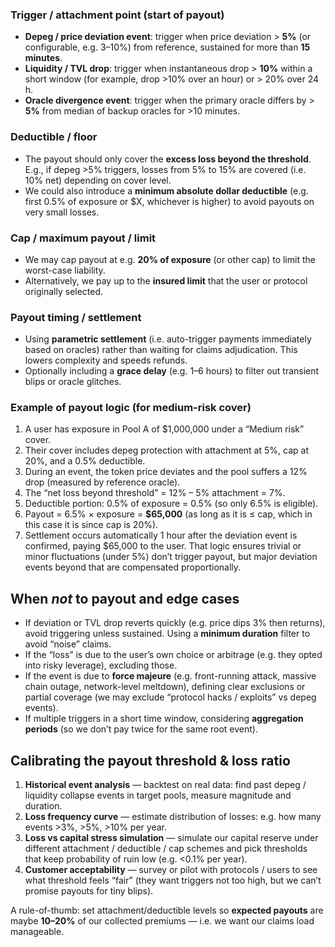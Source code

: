 ### Trigger / attachment point (start of payout)
* **Depeg / price deviation event**: trigger when price deviation > **5%** (or configurable, e.g. 3–10%) from reference, sustained for more than **15 minutes**.
* **Liquidity / TVL drop**: trigger when instantaneous drop > **10%** within a short window (for example, drop >10% over an hour) or > 20% over 24 h.
* **Oracle divergence event**: trigger when the primary oracle differs by > **5%** from median of backup oracles for >10 minutes.

### Deductible / floor
* The payout should only cover the **excess loss beyond the threshold**. E.g., if depeg >5% triggers, losses from 5% to 15% are covered (i.e. 10% net) depending on cover level.
* We could also introduce a **minimum absolute dollar deductible** (e.g. first 0.5% of exposure or $X, whichever is higher) to avoid payouts on very small losses.

### Cap / maximum payout / limit
* We may cap payout at e.g. **20% of exposure** (or other cap) to limit the worst-case liability.
* Alternatively, we pay up to the **insured limit** that the user or protocol originally selected.

### Payout timing / settlement
* Using **parametric settlement** (i.e. auto-trigger payments immediately based on oracles) rather than waiting for claims adjudication. This lowers complexity and speeds refunds.
* Optionally including a **grace delay** (e.g. 1–6 hours) to filter out transient blips or oracle glitches.

### Example of payout logic (for medium-risk cover)
1. A user has exposure in Pool A of $1,000,000 under a “Medium risk” cover.
2. Their cover includes depeg protection with attachment at 5%, cap at 20%, and a 0.5% deductible.
3. During an event, the token price deviates and the pool suffers a 12% drop (measured by reference oracle).
4. The “net loss beyond threshold” = 12% – 5% attachment = 7%.
5. Deductible portion: 0.5% of exposure = 0.5% (so only 6.5% is eligible).
6. Payout = 6.5% × exposure = **$65,000** (as long as it is ≤ cap, which in this case it is since cap is 20%).
7. Settlement occurs automatically 1 hour after the deviation event is confirmed, paying $65,000 to the user.
That logic ensures trivial or minor fluctuations (under 5%) don’t trigger payout, but major deviation events beyond that are compensated proportionally.

## When *not* to payout and edge cases
* If deviation or TVL drop reverts quickly (e.g. price dips 3% then returns), avoid triggering unless sustained. Using a **minimum duration** filter to avoid “noise” claims.
* If the “loss” is due to the user’s own choice or arbitrage (e.g. they opted into risky leverage), excluding those.
* If the event is due to **force majeure** (e.g. front-running attack, massive chain outage, network-level meltdown), defining clear exclusions or partial coverage (we may exclude “protocol hacks / exploits” vs depeg events).
* If multiple triggers in a short time window, considering **aggregation periods** (so we don’t pay twice for the same root event).

## Calibrating the payout threshold & loss ratio
1. **Historical event analysis** — backtest on real data: find past depeg / liquidity collapse events in target pools, measure magnitude and duration.
2. **Loss frequency curve** — estimate distribution of losses: e.g. how many events >3%, >5%, >10% per year.
3. **Loss vs capital stress simulation** — simulate our capital reserve under different attachment / deductible / cap schemes and pick thresholds that keep probability of ruin low (e.g. <0.1% per year).
4. **Customer acceptability** — survey or pilot with protocols / users to see what threshold feels “fair” (they want triggers not too high, but we can’t promise payouts for tiny blips).

A rule-of-thumb: set attachment/deductible levels so **expected payouts** are maybe **10–20%** of our collected premiums — i.e. we want our claims load manageable.
